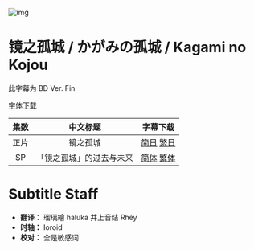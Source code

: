 ![img](https://p.inari.site/kitauji/202304/25/kagaminokojo.png)

# 镜之孤城 / かがみの孤城 / Kagami no Kojou

此字幕为 BD Ver. Fin

[字体下载](https://hazukikaguya-my.sharepoint.com/:u:/g/personal/kitaujisub_office_inari_site/EeAF3tuOrEpLgjcc-UY-argBGGh2a9LBwGcpoT589muGwA?e=zjLq7W)

|集数|中文标题|字幕下载|
|:-:|:-:|:-:|
|正片|镜之孤城|[简日](https://github.com/Kitauji-Sub/Subtitles/blob/main/Movie/Kagami%20no%20Kojou/%5BKitaujiSub%5D%20Kagami%20no%20Kojou.chs_jp.ass) [繁日](https://github.com/Kitauji-Sub/Subtitles/blob/main/Movie/Kagami%20no%20Kojou/%5BKitaujiSub%5D%20Kagami%20no%20Kojou.cht_jp.ass)|
|SP|「镜之孤城」的过去与未来|[简体](https://github.com/Kitauji-Sub/Subtitles/blob/main/Movie/Kagami%20no%20Kojou/%5BKitaujiSub%5D%20Kagami%20no%20Kojou.SP.chs.ass) [繁体](https://github.com/Kitauji-Sub/Subtitles/blob/main/Movie/Kagami%20no%20Kojou/%5BKitaujiSub%5D%20Kagami%20no%20Kojou.SP.cht.ass)|

# Subtitle Staff

- **翻译：** 瑠璃繪 haluka 井上音结 Rhéy
- **时轴：** Ioroid
- **校对：** 全是敏感词
